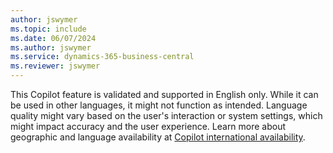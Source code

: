 ```yaml
---
author: jswymer
ms.topic: include
ms.date: 06/07/2024
ms.author: jswymer
ms.service: dynamics-365-business-central
ms.reviewer: jswymer
---
```

This Copilot feature is validated and supported in English only. While it can be used in other languages, it might not function as intended. Language quality might vary based on the user's interaction or system settings, which might impact accuracy and the user experience. Learn more about geographic and language availability at [Copilot international availability](https://aka.ms/bapcopilot-intl-report-external).